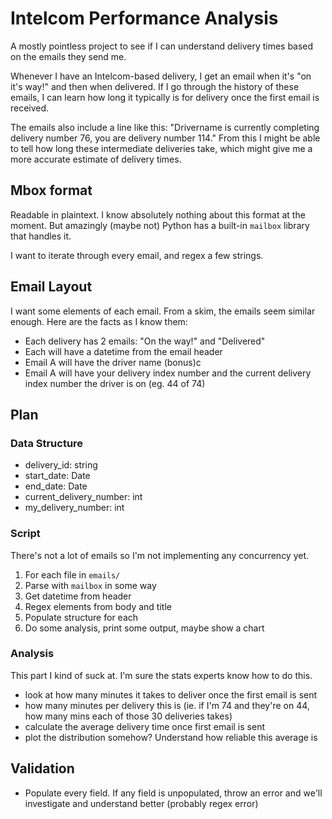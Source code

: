 # Intelcom Performance Analysis

A mostly pointless project to see if I can understand delivery times based on the emails they send me.

Whenever I have an Intelcom-based delivery, I get an email when it's "on it's way!" and then when delivered. If I go through the history of these emails, I can learn how long it typically is for delivery once the first email is received.

The emails also include a line like this: "Drivername is currently completing delivery number 76, you are delivery number 114." From this I might be able to tell how long these intermediate deliveries take, which might give me a more accurate estimate of delivery times.

## Mbox format

Readable in plaintext. I know absolutely nothing about this format at the moment. But amazingly (maybe not) Python has a built-in `mailbox` library that handles it.

I want to iterate through every email, and regex a few strings.



## Email Layout

I want some elements of each email. From a skim, the emails seem similar enough. Here are the facts as I know them:

- Each delivery has 2 emails: "On the way!" and "Delivered"
- Each will have a datetime from the email header
- Email A will have the driver name (bonus)c
- Email A will have your delivery index number and the current delivery index number the driver is on (eg.  44 of 74)

## Plan

### Data Structure
- delivery_id: string
- start_date: Date
- end_date: Date
- current_delivery_number: int
- my_delivery_number: int

### Script
There's not a lot of emails so I'm not implementing any concurrency yet.

1. For each file in `emails/`
2. Parse with `mailbox` in some way
3. Get datetime from header
4. Regex elements from body and title
5. Populate structure for each
6. Do some analysis, print some output, maybe show a chart

### Analysis
This part I kind of suck at. I'm sure the stats experts know how to do this.
- look at how many minutes it takes to deliver once the first email is sent
- how many minutes per delivery this is (ie. if I'm 74 and they're on 44, how many mins each of those 30 deliveries takes)
- calculate the average delivery time once first email is sent
- plot the distribution somehow? Understand how reliable this average is

## Validation

- Populate every field. If any field is unpopulated, throw an error and we'll investigate and understand better (probably regex error)
